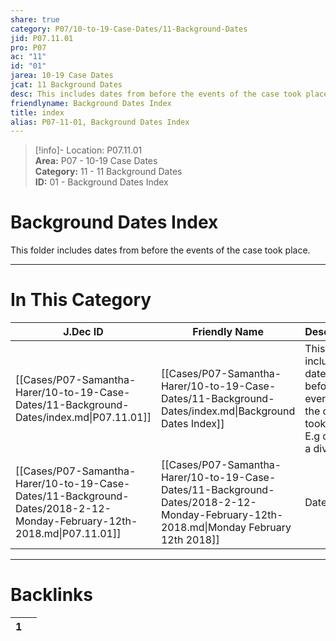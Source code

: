 ```yaml
---  
share: true  
category: P07/10-to-19-Case-Dates/11-Background-Dates  
jid: P07.11.01  
pro: P07  
ac: "11"  
id: "01"  
jarea: 10-19 Case Dates  
jcat: 11 Background Dates  
desc: This includes dates from before the events of the case took place. E.g date of a divorce.  
friendlyname: Background Dates Index  
title: index  
alias: P07-11-01, Background Dates Index  
---  
```

  
>[!info]- Location: P07.11.01  
>**Area:** P07 - 10-19 Case Dates  
>**Category:** 11 - 11 Background Dates  
>**ID:** 01 - Background Dates Index  
  
# Background Dates Index  
  
This folder includes dates from before the events of the case took place.  
   
  
  
---  
# In This Category  
  
| J.Dec ID                                                                                                               | Friendly Name                                                                                                                          | Description                                                                               |  
| ---------------------------------------------------------------------------------------------------------------------- | -------------------------------------------------------------------------------------------------------------------------------------- | ----------------------------------------------------------------------------------------- |  
| [[Cases/P07-Samantha-Harer/10-to-19-Case-Dates/11-Background-Dates/index.md\|P07.11.01]]                               | [[Cases/P07-Samantha-Harer/10-to-19-Case-Dates/11-Background-Dates/index.md\|Background Dates Index]]                                  | This includes dates from before the events of the case took place. E.g date of a divorce. |  
| [[Cases/P07-Samantha-Harer/10-to-19-Case-Dates/11-Background-Dates/2018-2-12-Monday-February-12th-2018.md\|P07.11.01]] | [[Cases/P07-Samantha-Harer/10-to-19-Case-Dates/11-Background-Dates/2018-2-12-Monday-February-12th-2018.md\|Monday February 12th 2018]] | Date                                                                                      |  
  
  
---  
# Backlinks  
<div><table class="dataview table-view-table"><thead class="table-view-thead"><tr class="table-view-tr-header"><th class="table-view-th"><span></span><span class="dataview small-text">1</span></th><th class="table-view-th"><span></span></th></tr></thead><tbody class="table-view-tbody"></tbody></table></div>